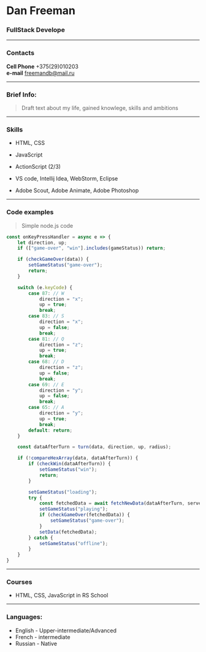# Dan Freeman
### FullStack Develope

---

### Contacts

**Cell Phone** +375(29)010203<br>
**e-mail**     freemandb@mail.ru

---

### Brief Info:

>Draft text about my life, gained knowlege, skills and ambitions

---

### Skills

- HTML, CSS
- JavaScript 
- ActionScript (2/3)<br>

- VS code, Intellij Idea, WebStorm, Eclipse
- Adobe Scout, Adobe Animate, Adobe Photoshop

---

### Code examples

>Simple node.js code

```javascript
const onKeyPressHandler = async e => {
    let direction, up;
    if (["game-over", "win"].includes(gameStatus)) return;

    if (checkGameOver(data)) {
        setGameStatus("game-over");
        return;
    }

    switch (e.keyCode) {
        case 87: // W
            direction = "x";
            up = true;
            break;
        case 83: // S
            direction = "x";
            up = false;
            break;
        case 81: // Q
            direction = "z";
            up = true;
            break;
        case 68: // D
            direction = "z";
            up = false;
            break;
        case 69: // E
            direction = "y";
            up = false;
            break;
        case 65: // A
            direction = "y";
            up = true;
            break;
        default: return;
    }

    const dataAfterTurn = turn(data, direction, up, radius);

    if (!compareHexArray(data, dataAfterTurn)) {
        if (checkWin(dataAfterTurn)) {
            setGameStatus("win");
            return;
        }

        setGameStatus("loading");
        try {
            const fetchedData = await fetchNewData(dataAfterTurn, server, radius);
            setGameStatus("playing");
            if (checkGameOver(fetchedData)) {
                setGameStatus("game-over");
            }
            setData(fetchedData);
        } catch {
            setGameStatus("offline");
        }
    }
}
```
----

### Courses

+ HTML, CSS, JavaScript in RS School

----

### Languages:

- English \- Upper-intermediate/Advanced<br>
- French \- intermediate
- Russian \- Native
